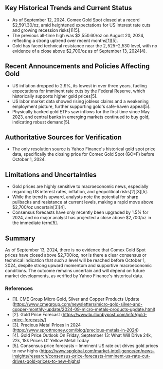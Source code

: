 ## Key Historical Trends and Current Status

- As of September 12, 2024, Comex Gold Spot closed at a record $2,591.30/oz, amid heightened expectations for US interest rate cuts and growing recession risks[1][5].
- The previous all-time high was $2,550.60/oz on August 20, 2024, reflecting a strong uptrend over recent months[1][5].
- Gold has faced technical resistance near the $2,525-$2,530 level, with no evidence of a close above $2,700/oz as of September 13, 2024[4].

## Recent Announcements and Policies Affecting Gold

- US inflation dropped to 2.9%, its lowest in over three years, fueling expectations for imminent rate cuts by the Federal Reserve, which historically supports higher gold prices[5].
- US labor market data showed rising jobless claims and a weakening employment picture, further supporting gold's safe-haven appeal[5].
- Physically backed gold ETFs saw inflows for the first time since May 2023, and central banks in emerging markets continued to buy gold, indicating robust demand[5].

## Authoritative Sources for Verification

- The only resolution source is Yahoo Finance's historical gold spot price data, specifically the closing price for Comex Gold Spot (GC=F) before October 1, 2024.

## Limitations and Uncertainties

- Gold prices are highly sensitive to macroeconomic news, especially regarding US interest rates, inflation, and geopolitical risks[2][3][5].
- While the trend is upward, analysts note the potential for sharp pullbacks and resistance at current levels, making a rapid move above $2,700/oz uncertain[3][4].
- Consensus forecasts have only recently been upgraded by 1.5% for 2024, and no major analyst has projected a close above $2,700/oz in the immediate term[5].

## Summary

As of September 13, 2024, there is no evidence that Comex Gold Spot prices have closed above $2,700/oz, nor is there a clear consensus or technical indication that such a level will be reached before October 1, 2024, despite strong upward momentum and supportive macroeconomic conditions. The outcome remains uncertain and will depend on future market developments, as verified by Yahoo Finance's historical data.

### References

- [1]. CME Group Micro Gold, Silver and Copper Products Update (https://www.cmegroup.com/newsletters/micro-gold-silver-and-copper-monthly-update/2024-09-micro-metals-products-update.html)
- [2]. Gold Price Forecast (https://www.bullionbypost.com/info/gold-price-forecasts/)
- [3]. Precious Metal Prices In 2024 (https://www.sprottmoney.com/blog/precious-metals-in-2024)
- [4]. Gold Price Outlook On Friday, September 13: What Will Drive 24k, 22k, 18k Prices Of Yellow Metal Today
- [5]. Consensus price forecasts – Imminent US rate cut drives gold prices to new highs (https://www.spglobal.com/market-intelligence/en/news-insights/research/consensus-price-forecasts-imminent-us-rate-cut-drives-gold-prices-to-new-highs)
